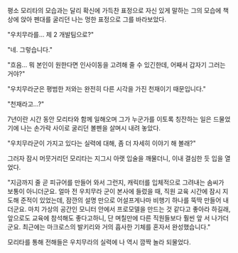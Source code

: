 평소 모리타의 모습과는 달리 확신에 가득찬 표정으로 자신 있게 말하는 그의 모습에 책상에 앉아 펜대를 굴리던 나는 멍한 표정으로 그를 바라보았다. 

"우치무라를... 제 2 개발팀으로?" 

"네. 그렇습니다." 

"흐음... 뭐 본인이 원한다면 인사이동을 고려해 줄 수 있긴한데, 어째서 갑자기 그러는 거야?" 

"우치무라군은 평범한 저와는 완전히 다른 시각을 가진 천재이기 때문입니다." 

"천재라고...?" 

7년이란 시간 동안 모리타와 함께 일해오며 그가 누군가를 이토록 칭잔하는 일은 드물었기에 나는 손가락 사이로 굴리던 볼펜을 살며시 내려 놓았다. 

"우치무라군이 가지고 있다는 실력에 대해, 좀 더 자세히 이야기 해 볼래?" 

그러자 잠시 머뭇거리던 모리타는 지그시 아랫 입술을 깨물더니, 이내 결심한 듯 입을 열었다. 

"지금까지 줄 곧 피규어를 만들어 와서 그런지, 캐릭터를 입체적으로 그려내는 솜씨가 보통이 아니더군요. 얼마 전 우치무라 군이 본사에 들렀을 때, 직원 교육 시간에 잠시 지도해 준적이 있었는데, 잠깐의 설명 만으로 어설프게나마 비행기 하나를 뚝딱 만들어 내더군요. 마치 가상의 공간인 모니터 안에서 프로모델을 만드는 것 같다고 좋아라 하길래, 앞으로도 교육에 참석해도 좋다고하니, 단 며칠만에 다른 직원들보다 훨씬 앞 서 나가더군요. 최근에는 마크로스의 발키리와 거의 흡사한 기체를 혼자서 완성했습니다." 

모리타를 통해 전해들은 우치무라의 실력에 나 역시 깜짝 놀라 되물었다. 